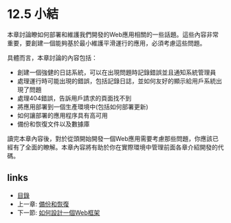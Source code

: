 # 12.5 小結
本章討論瞭如何部署和維護我們開發的Web應用相關的一些話題。這些內容非常重要，要創建一個能夠基於最小維護平滑運行的應用，必須考慮這些問題。

具體而言，本章討論的內容包括：

- 創建一個強健的日誌系統，可以在出現問題時記錄錯誤並且通知系統管理員
- 處理運行時可能出現的錯誤，包括記錄日誌，並如何友好的顯示給用戶系統出現了問題
- 處理404錯誤，告訴用戶請求的頁面找不到
- 將應用部署到一個生產環境中(包括如何部署更新)
- 如何讓部署的應用程序具有高可用
- 備份和恢復文件以及數據庫

讀完本章內容後，對於從頭開始開發一個Web應用需要考慮那些問題，你應該已經有了全面的瞭解。本章內容將有助於你在實際環境中管理前面各章介紹開發的代碼。

## links
   * [目錄](<preface.md>)
   * 上一章: [備份和恢復](<12.4.md>)
   * 下一節: [如何設計一個Web框架](<13.0.md>)